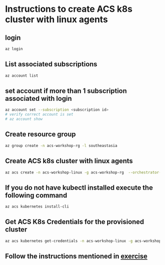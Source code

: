 # Instructions to create ACS k8s cluster with linux agents

## login
```sh
az login
```

## List associated subscriptions
```sh
az account list
```

## set account if more than 1 subscription associated with login 
```sh
az account set --subscription <subscription id>
# verify correct account is set 
# az account show
```

## Create resource group
```sh
az group create -n acs-workshop-rg -l southeastasia
```

## Create ACS k8s cluster with linux agents
```sh
az acs create -n acs-workshop-linux -g acs-workshop-rg  --orchestrator-type=kubernetes --generate-ssh-keys
```

## If you do not have kubectl installed execute the following command
```sh
az acs kubernetes install-cli
```

## Get ACS K8s Credentials for the provisioned cluster
```sh
az acs kubernetes get-credentials -n acs-workshop-linux -g acs-workshop-rg
```

## Follow the instructions mentioned in  [exercise](./k8s-exercise.md)